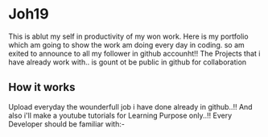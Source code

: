# Joh19

This is ablut my self in productivity of my won work. Here is my portfolio which am going to show the work am doing every day in coding. so am exited to announce to all my follower in github accounht!! The Projects that i have already work with.. is gount ot be public in github for collaboration

## How it works

Upload everyday the wounderfull job i have done already in github..!! And also i'll make a youtube tutorials for Learning Purpose only..!! Every Developer should be familiar with:- 

